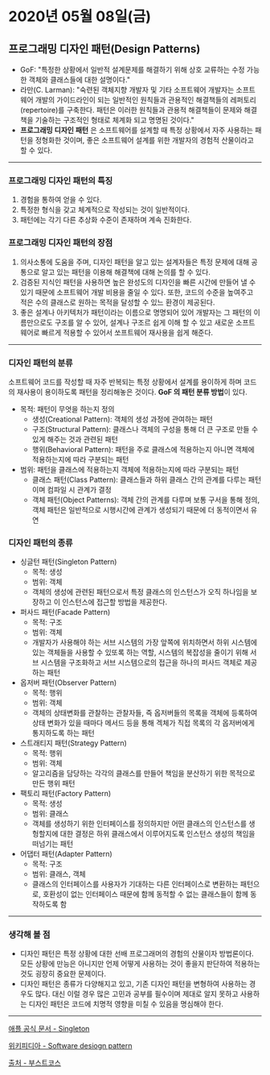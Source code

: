 # 2020년 05월 08일(금)

## 프로그래밍 디자인 패턴(Design Patterns)

- GoF: "특정한 상황에서 일반적 설계문제를 해결하기 위해 상호 교류하는 수정 가능한 객체와 클래스들에 대한 설명이다."
- 라만(C. Larman): "숙련된 객체지향 개발자 및 기타 소프트웨어 개발자는 소프트웨어 개발의 가이드라인이 되는 일반적인 원칙들과 관용적인 해결책들의 레퍼토리(repertoire)를 구축한다. 패턴은 이러한 원칙들과 관용적 해결책들이 문제와 해결책을 기술하는 구조적인 형태로 체계화 되고 명명된 것이다."
- **프로그래밍 디자인 패턴** 은 소프트웨어를 설계할 때 특정 상황에서 자주 사용하는 패턴을 정형화한 것이며, 좋은 소프트웨어 설계를 위한 개발자의 경험적 산물이라고 할 수 있다.

***

### 프로그래밍 디자인 패턴의 특징

1. 경험을 통하여 얻을 수 있다.
2. 특정한 형식을 갖고 체계적으로 작성되는 것이 일반적이다.
3. 패턴에는 각기 다른 추상화 수준이 존재하며 계속 진화한다.

### 프로그래밍 디자인 패턴의 장점

1. 의사소통에 도움을 주며, 디자인 패턴을 알고 있는 설계자들은 특정 문제에 대해 공통으로 알고 있는 패턴을 이용해 해결책에 대해 논의를 할 수 있다.
2. 검증된 지식인 패턴을 사용하면 높은 완성도의 디자인을 빠른 시간에 만들어 낼 수 있기 때문에 소프트웨어 개발 비용을 줄일 수 있다. 또한, 코드의 수준을 높여주고 적은 수의 클래스로 원하는 목적을 달성할 수 있느 환경이 제공된다.
3. 좋은 설계나 아키텍처가 패턴이라는 이름으로 명명되어 있어 개발자는 그 패턴의 이름만으로도 구조를 알 수 있어, 설계나 구조르 쉽게 이해 할 수 있고 새로운 소프트웨어로 빠르게 적용할 수 있어서 쏘프트웨어 재사용을 쉽게 해준다.

***

### 디자인 패턴의 분류

소프트웨어 코드를 작성할 때 자주 반복되는 특정 상황에서 설계를 용이하게 하며 코드의 재사용이 용이하도록 패턴을 정리해놓은 것이다.  **GoF 의 패턴 분류 방법**이 있다.

- 목적: 패턴이 무엇을 하는지 정의
  - 생성(Creational Pattern): 객체의 생성 과정에 관여하는 패턴
  - 구조(Structural Pattern): 클래스나 객체의 구성을 통해 더 큰 구조로 만들 수 있게 해주는 것과 관련된 패턴
  - 행위(Behavioral Pattern): 패턴을 주로 클래스에 적용하는지 아니면 객체에 적용하는지에 따라 구분되는 패턴
- 범위: 패턴을 클래스에 적용하는지 객체에 적용하는지에 따라 구분되는 패턴
  - 클래스 패턴(Class Pattern): 클래스들과 하위 클래스 간의 관계를 다루는 패턴이며 컴파일 시 관계가 결정
  - 객체 패턴(Object Patterns): 객체 간의 관계를 다루며 보통 구서을 통해 정의, 객체 패턴은 일반적으로 시행시간에 관계가 생성되기 때문에 더 동적이면서 유연

### 디자인 패턴의 종류

- 싱글턴 패턴(Singleton Pattern)
  - 목적: 생성
  - 범위: 객체
  - 객체의 생성에 관련된 패턴으로서 특정 클래스의 인스턴스가 오직 하나임을 보장하고 이 인스턴스에 접근할 방법을 제공한다.
- 퍼사드 패턴(Facade Pattern)
  - 목적: 구조
  - 범위: 객체
  - 개발자가 사용해야 하는 서브 시스템의 가장 앞쪽에 위치하면서 하위 시스템에 있는 객체들을 사용할 수 있또록 하는 역할, 시스템의 복잡성을 줄이기 위해 서브 시스템을 구조화하고 서브 시스템으로의 접근을 하나의 퍼사드 객체로 제공하는 패턴
- 옵저버 패턴(Observer Pattern)
  - 목적: 행위
  - 범위: 객체
  - 객체의 상태변화를 관찰하는 관찰자들, 즉 옵저버들의 목록을 객체에 등록하여 상태 변화가 있을 때마다 메서드 등을 통해 겍체가 직접 목록의 각 옵저버에게 통지하도록 하는 패턴
- 스트래티지 패턴(Strategy Pattern)
  - 목적: 행위
  - 범위: 객체
  - 알고리즘을 담당하는 각각의 클래스를 만들어 책임을 분산하기 위한 목적으로 만든 행위 패턴
- 팩토리 패턴(Factory Pattern)
  - 목적: 생성
  - 범위: 클래스
  - 객체를 생성하기 위한 인터페이스를 정의하지만 어떤 클래스의 인스턴스를 생헝할지에 대한 결정은 하위 클래스에서 이루어지도록 인스턴스 생성의 책임을 떠넘기는 패턴
- 어댑터 패턴(Adapter Pattern)
  - 목적: 구조
  - 범위: 클래스, 객체
  - 클래스의 인터페이스를 사용자가 기대하는 다른 인터페이스로 변환하는 패턴으로, 호환성이 없는 인터페이스 때문에 함께 동적할 수 없는 클래스들이 함께 동작하도록 함

***

### 생각해 볼 점

- 디자인 패턴은 특정 상황에 대한 선배 프로그래머의 경험의 산물이자 방법론이다. 모든 상황에 만능은 아니지만 언제 어떻게 사용하는 것이 좋을지 판단하여 적용하는 것도 굉장히 중요한 문제이다.
- 디자인 패턴은 종류가 다양해지고 있고, 기존 디자인 패턴을 변형하여 사용하는 경우도 많다. 대신 이럴 경우 많은 고민과 공부를 필수이며 제대로 알지 못하고 사용하는 디자인 패턴은 코드에 치명적 영향을 미칠 수 있음을 명심해야 한다.

***

[애플 공식 문서 - Singleton](https://developer.apple.com/library/content/documentation/General/Conceptual/DevPedia-CocoaCore/Singleton.html)

[위키피디아 - Software desiogn pattern](https://en.wikipedia.org/wiki/Software_design_pattern)

[출처 - 부스트코스](https://www.edwith.org/boostcourse-ios/lecture/16876/)


